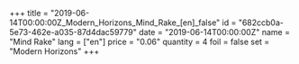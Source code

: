 +++
title = "2019-06-14T00:00:00Z_Modern_Horizons_Mind_Rake_[en]_false"
id = "682ccb0a-5e73-462e-a035-87d4dac59779"
date = "2019-06-14T00:00:00Z"
name = "Mind Rake"
lang = ["en"]
price = "0.06"
quantity = 4
foil = false
set = "Modern Horizons"
+++
